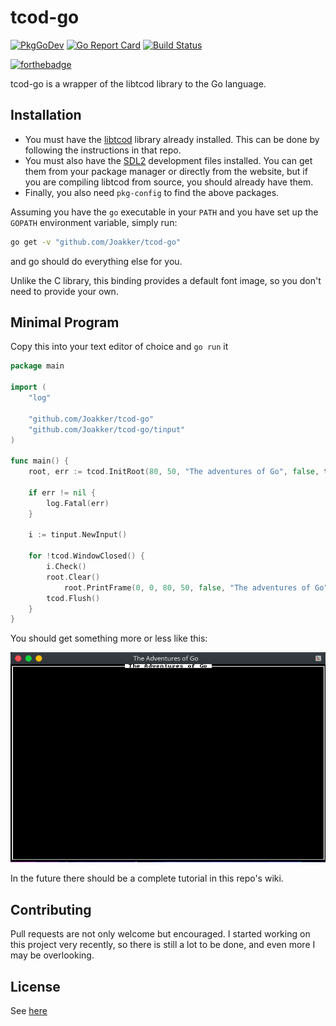 # tcod-go

[![PkgGoDev](https://pkg.go.dev/badge/github.com/Joakker/tcod-go)](https://pkg.go.dev/github.com/Joakker/tcod-go)
[![Go Report Card](https://goreportcard.com/badge/github.com/Joakker/tcod-go)](https://goreportcard.com/report/github.com/Joakker/tcod-go)
[![Build Status](https://travis-ci.com/Joakker/tcod-go.svg?branch=main)](https://travis-ci.com/Joakker/tcod-go)

[![forthebadge](https://forthebadge.com/images/badges/gluten-free.svg)](https://forthebadge.com)

tcod-go is a wrapper of the libtcod library to the Go language.

## Installation

* You must have the [libtcod](https://www.github.com/libtcod/libtcod) library already
installed. This can be done by following the instructions in that repo.
* You must also have the [SDL2](https://www.libsdl.org/download-2.0.php) development
files installed. You can get them from your package manager or directly from the
website, but if you are compiling libtcod from source, you should already have them.
* Finally, you also need `pkg-config` to find the above packages.

Assuming you have the `go` executable in your `PATH` and you have
set up the `GOPATH` environment variable, simply run:

```sh
go get -v "github.com/Joakker/tcod-go"
```

and go should do everything else for you.

Unlike the C library, this binding provides a default font image, so you don't need
to provide your own.

## Minimal Program

Copy this into your text editor of choice and `go run` it

```go
package main

import (
    "log"

    "github.com/Joakker/tcod-go"
    "github.com/Joakker/tcod-go/tinput"
)

func main() {
    root, err := tcod.InitRoot(80, 50, "The adventures of Go", false, tcod.RenderSDL2)

    if err != nil {
        log.Fatal(err)
    }

    i := tinput.NewInput()

    for !tcod.WindowClosed() {
        i.Check()
        root.Clear()
            root.PrintFrame(0, 0, 80, 50, false, "The adventures of Go")
        tcod.Flush()
    }
}
```

You should get something more or less like this:

![example](images/example.png)

In the future there should be a complete tutorial in this repo's wiki.

## Contributing

Pull requests are not only welcome but encouraged. I started working on this
project very recently, so there is still a lot to be done, and even more I may
be overlooking.

## License

See [here](LICENSE)
